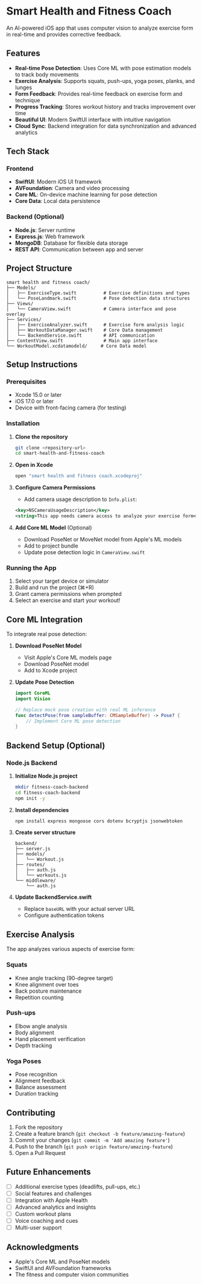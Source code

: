 # Smart Health and Fitness Coach

An AI-powered iOS app that uses computer vision to analyze exercise form in real-time and provides corrective feedback.

## Features

- **Real-time Pose Detection**: Uses Core ML with pose estimation models to track body movements
- **Exercise Analysis**: Supports squats, push-ups, yoga poses, planks, and lunges
- **Form Feedback**: Provides real-time feedback on exercise form and technique
- **Progress Tracking**: Stores workout history and tracks improvement over time
- **Beautiful UI**: Modern SwiftUI interface with intuitive navigation
- **Cloud Sync**: Backend integration for data synchronization and advanced analytics

## Tech Stack

### Frontend
- **SwiftUI**: Modern iOS UI framework
- **AVFoundation**: Camera and video processing
- **Core ML**: On-device machine learning for pose detection
- **Core Data**: Local data persistence

### Backend (Optional)
- **Node.js**: Server runtime
- **Express.js**: Web framework
- **MongoDB**: Database for flexible data storage
- **REST API**: Communication between app and server

## Project Structure

```
smart health and fitness coach/
├── Models/
│   ├── ExerciseType.swift          # Exercise definitions and types
│   └── PoseLandmark.swift          # Pose detection data structures
├── Views/
│   └── CameraView.swift            # Camera interface and pose overlay
├── Services/
│   ├── ExerciseAnalyzer.swift      # Exercise form analysis logic
│   ├── WorkoutDataManager.swift    # Core Data management
│   └── BackendService.swift        # API communication
├── ContentView.swift               # Main app interface
└── WorkoutModel.xcdatamodeld/     # Core Data model
```

## Setup Instructions

### Prerequisites
- Xcode 15.0 or later
- iOS 17.0 or later
- Device with front-facing camera (for testing)

### Installation

1. **Clone the repository**
   ```bash
   git clone <repository-url>
   cd smart-health-and-fitness-coach
   ```

2. **Open in Xcode**
   ```bash
   open "smart health and fitness coach.xcodeproj"
   ```

3. **Configure Camera Permissions**
   - Add camera usage description to `Info.plist`:
   ```xml
   <key>NSCameraUsageDescription</key>
   <string>This app needs camera access to analyze your exercise form</string>
   ```

4. **Add Core ML Model** (Optional)
   - Download PoseNet or MoveNet model from Apple's ML models
   - Add to project bundle
   - Update pose detection logic in `CameraView.swift`

### Running the App

1. Select your target device or simulator
2. Build and run the project (⌘+R)
3. Grant camera permissions when prompted
4. Select an exercise and start your workout!

## Core ML Integration

To integrate real pose detection:

1. **Download PoseNet Model**
   - Visit Apple's Core ML models page
   - Download PoseNet model
   - Add to Xcode project

2. **Update Pose Detection**
   ```swift
   import CoreML
   import Vision
   
   // Replace mock pose creation with real ML inference
   func detectPose(from sampleBuffer: CMSampleBuffer) -> Pose? {
       // Implement Core ML pose detection
   }
   ```

## Backend Setup (Optional)

### Node.js Backend

1. **Initialize Node.js project**
   ```bash
   mkdir fitness-coach-backend
   cd fitness-coach-backend
   npm init -y
   ```

2. **Install dependencies**
   ```bash
   npm install express mongoose cors dotenv bcryptjs jsonwebtoken
   ```

3. **Create server structure**
   ```
   backend/
   ├── server.js
   ├── models/
   │   └── Workout.js
   ├── routes/
   │   ├── auth.js
   │   └── workouts.js
   └── middleware/
       └── auth.js
   ```

4. **Update BackendService.swift**
   - Replace `baseURL` with your actual server URL
   - Configure authentication tokens

## Exercise Analysis

The app analyzes various aspects of exercise form:

### Squats
- Knee angle tracking (90-degree target)
- Knee alignment over toes
- Back posture maintenance
- Repetition counting

### Push-ups
- Elbow angle analysis
- Body alignment
- Hand placement verification
- Depth tracking

### Yoga Poses
- Pose recognition
- Alignment feedback
- Balance assessment
- Duration tracking

## Contributing

1. Fork the repository
2. Create a feature branch (`git checkout -b feature/amazing-feature`)
3. Commit your changes (`git commit -m 'Add amazing feature'`)
4. Push to the branch (`git push origin feature/amazing-feature`)
5. Open a Pull Request

## Future Enhancements

- [ ] Additional exercise types (deadlifts, pull-ups, etc.)
- [ ] Social features and challenges
- [ ] Integration with Apple Health
- [ ] Advanced analytics and insights
- [ ] Custom workout plans
- [ ] Voice coaching and cues
- [ ] Multi-user support

## Acknowledgments

- Apple's Core ML and PoseNet models
- SwiftUI and AVFoundation frameworks
- The fitness and computer vision communities

